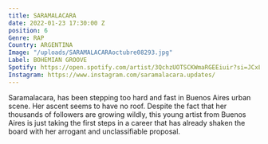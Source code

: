 ```yaml
---
title: SARAMALACARA
date: 2022-01-23 17:30:00 Z
position: 6
Genre: RAP
Country: ARGENTINA
Image: "/uploads/SARAMALACARAoctubre08293.jpg"
Label: BOHEMIAN GROOVE
Spotify: https://open.spotify.com/artist/3QchzUOTSCKWmaRGEEiuir?si=JCxL_2foRUSHOX13l5oGIg
Instagram: https://www.instagram.com/saramalacara.updates/
---
```


Saramalacara, has been stepping too hard and fast in Buenos Aires urban scene. Her ascent seems to have no roof. Despite the fact that her thousands of followers are growing wildly, this young artist from Buenos Aires is just taking the first steps in a career that has already shaken the board with her arrogant and unclassifiable proposal.